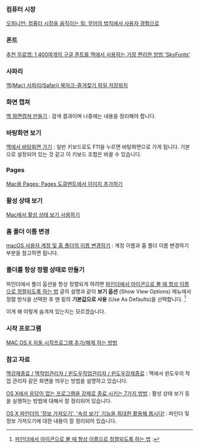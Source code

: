 ### 컴퓨터 시장

[오피니언: 컴퓨터 시장을 움직이는 힘: 무어의 법칙에서 사용자 경험으로](http://macnews.tistory.com/4462)

### 폰트

[추천 무료앱: 1,400여개의 구글 폰트를 맥에서 사용하는 가장 편리한 방법 'SkyFonts'](http://macnews.tistory.com/4456)

### 사파리

[맥(Mac) 사파리(Safari) 북마크-즐겨찾기 파일 저장위치](http://www.zosolution.com/257) 

### 화면 캡쳐

[맥 화면캡쳐 만들기](https://www.google.co.kr/search?q=%EB%A7%A5+%ED%99%94%EB%A9%B4%EC%BA%A1%EC%B3%90+%EB%A7%8C%EB%93%A4%EA%B8%B0&ie=UTF-8&oe=UTF-8&hl=ko-kr&client=safari) : 검색 결과이며 나중에는 내용을 정리해야 합니다.

### 바탕화면 보기

[맥에서 바탕화면 가기](http://www.clien.net/cs2/bbs/board.php?bo_table=cm_mac&wr_id=277717) : 일반 키보드로도 F11을 누르면 바탕화면으로 가게 됩니다. 기본으로 설정되어 있는 것 같고 이 키보드 조합은 바꿀 수 있습니다.

### Pages

[Mac용 Pages: Pages 도큐멘트에서 이미지 추가하기](https://support.apple.com/kb/PH23657?locale=ko_KR&viewlocale=ko_KR) 

### 활성 상태 보기

[Mac에서 활성 상태 보기 사용하기](https://support.apple.com/ko-kr/HT201464)

### 홈 폴더 이름 변경

[macOS 사용자 계정 및 홈 폴더의 이름 변경하기](https://support.apple.com/ko-kr/HT201548) : 계정 이름과 홈 폴더 이름 변경하기 부분을 참고하면 됩니다. 

### 폴더를 항상 정렬 상태로 만들기 

파인더에서 폴더 옵션을 항상 정렬되게 하려면 [파인더에서 아이콘으로 볼 때 항상 이름으로 정렬되도록 하는 법](http://pc-to-mac-changer.blogspot.kr/2011/11/blog-post.html) 글의 설명과 같이 **보기 옵션** (Show View Options) 메뉴에서 정렬 방식을 선택한 후 맨 밑의 **기본값으로 사용** (Use As Defaults)을 선택합니다. [^blogspot]

이게 왜 이렇게 숨겨져 있는지는 모르겠습니다. 

### 시작 프로그램

[MAC OS X 자동 시작프로그램 추가/해제 하는 방법](http://namsieon.com/595)

### 참고 자료

[맥강제종료 / 맥작업관리자 / 윈도우작업관리자 / 윈도우강제종료](http://handyhelper.tistory.com/81) : 맥에서 윈도우의 작업 관리자 같은 화면을 띄우는 방법을 설명하고 있습니다.

[OS X에서 응답이 없는 프로그램을 강제로 종료 시키는 7가지 방법](http://macnews.tistory.com/627) : 활성 상태 보기 등을 실행하는 방법에 대해서 잘 정리되어 있습니다.

[OS X 파인더의 '정보 가져오기', '속성 보기' 기능을 최대한 활용해 봅시다!](http://macnews.tistory.com/1351) : 파인더 및 정보 가져오기에 대한 내용이 잘 정리되어 있습니다.

[^blogspot]: [파인더에서 아이콘으로 볼 때 항상 이름으로 정렬되도록 하는 법](http://pc-to-mac-changer.blogspot.kr/2011/11/blog-post.html) : 
